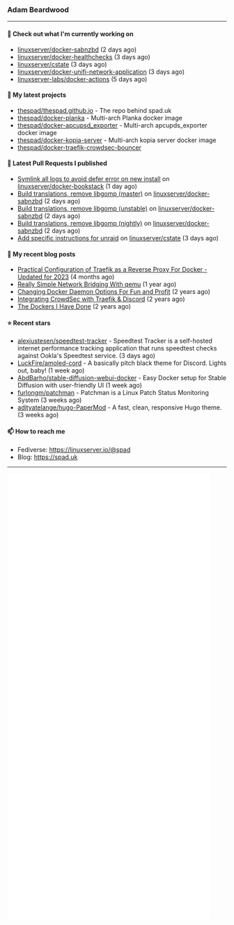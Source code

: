 ### Adam Beardwood
---
#### 👷 Check out what I'm currently working on

- [linuxserver/docker-sabnzbd](https://github.com/linuxserver/docker-sabnzbd) (2 days ago)
- [linuxserver/docker-healthchecks](https://github.com/linuxserver/docker-healthchecks) (3 days ago)
- [linuxserver/cstate](https://github.com/linuxserver/cstate) (3 days ago)
- [linuxserver/docker-unifi-network-application](https://github.com/linuxserver/docker-unifi-network-application) (3 days ago)
- [linuxserver-labs/docker-actions](https://github.com/linuxserver-labs/docker-actions) (5 days ago)

#### 🌱 My latest projects

- [thespad/thespad.github.io](https://github.com/thespad/thespad.github.io) - The repo behind spad.uk
- [thespad/docker-planka](https://github.com/thespad/docker-planka) - Multi-arch Planka docker image
- [thespad/docker-apcupsd_exporter](https://github.com/thespad/docker-apcupsd_exporter) - Multi-arch apcupds_exporter docker image
- [thespad/docker-kopia-server](https://github.com/thespad/docker-kopia-server) - Multi-arch kopia server docker image 
- [thespad/docker-traefik-crowdsec-bouncer](https://github.com/thespad/docker-traefik-crowdsec-bouncer)

#### 🔨 Latest Pull Requests I published

- [Symlink all logs to avoid defer error on new install](https://github.com/linuxserver/docker-bookstack/pull/196) on [linuxserver/docker-bookstack](https://github.com/linuxserver/docker-bookstack) (1 day ago)
- [Build translations, remove libgomp (master)](https://github.com/linuxserver/docker-sabnzbd/pull/213) on [linuxserver/docker-sabnzbd](https://github.com/linuxserver/docker-sabnzbd) (2 days ago)
- [Build translations, remove libgomp (unstable)](https://github.com/linuxserver/docker-sabnzbd/pull/212) on [linuxserver/docker-sabnzbd](https://github.com/linuxserver/docker-sabnzbd) (2 days ago)
- [Build translations, remove libgomp (nightly)](https://github.com/linuxserver/docker-sabnzbd/pull/211) on [linuxserver/docker-sabnzbd](https://github.com/linuxserver/docker-sabnzbd) (2 days ago)
- [Add specific instructions for unraid](https://github.com/linuxserver/cstate/pull/187) on [linuxserver/cstate](https://github.com/linuxserver/cstate) (3 days ago)

#### 📜 My recent blog posts

- [Practical Configuration of Traefik as a Reverse Proxy For Docker - Updated for 2023](https://www.spad.uk/posts/practical-configuration-of-traefik-as-a-reverse-proxy-for-docker-updated-for-2023/) (4 months ago)
- [Really Simple Network Bridging With qemu](https://www.spad.uk/posts/really-simple-network-bridging-with-qemu/) (1 year ago)
- [Changing Docker Daemon Options For Fun and Profit](https://www.spad.uk/posts/changing-docker-daemon-options-for-fun-and-profit/) (2 years ago)
- [Integrating CrowdSec with Traefik &amp; Discord](https://www.spad.uk/posts/integrating-crowdsec-with-traefik-discord/) (2 years ago)
- [The Dockers I Have Done](https://www.spad.uk/posts/the-dockers-i-have-done/) (2 years ago)

#### ⭐ Recent stars

- [alexjustesen/speedtest-tracker](https://github.com/alexjustesen/speedtest-tracker) - Speedtest Tracker is a self-hosted internet performance tracking application that runs speedtest checks against Ookla&#39;s Speedtest service. (3 days ago)
- [LuckFire/amoled-cord](https://github.com/LuckFire/amoled-cord) - A basically pitch black theme for Discord. Lights out, baby! (1 week ago)
- [AbdBarho/stable-diffusion-webui-docker](https://github.com/AbdBarho/stable-diffusion-webui-docker) - Easy Docker setup for Stable Diffusion with user-friendly UI (1 week ago)
- [furlongm/patchman](https://github.com/furlongm/patchman) - Patchman is a Linux Patch Status Monitoring System (3 weeks ago)
- [adityatelange/hugo-PaperMod](https://github.com/adityatelange/hugo-PaperMod) -  A fast, clean, responsive Hugo theme. (3 weeks ago)

#### 📫 How to reach me
- Fediverse: https://linuxserver.io/@spad
- Blog: https://spad.uk
---
<img src="https://raw.githubusercontent.com/thespad/thespad/main/github-metrics.svg">
